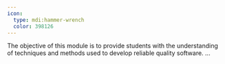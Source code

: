 ```yaml
---
icon:
  type: mdi:hammer-wrench
  color: 398126
---
```


The objective of this module is to provide students with the understanding of techniques and methods used to develop reliable quality software. ... 
